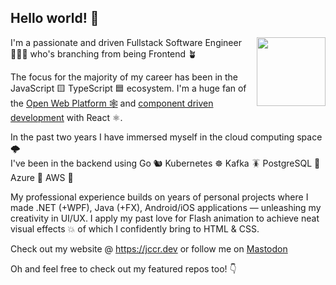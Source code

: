 
## Hello world! 👋
  <img align="right" width="110px" src="https://user-images.githubusercontent.com/5132652/164617212-b56e7fb9-da7a-4bc3-99a7-06b672ce9fd5.png">

I'm a passionate and driven Fullstack Software Engineer👨🏻‍💻 who's branching from being Frontend 🪴

The focus for the majority of my career has been in the JavaScript 🟨  TypeScript 🟦 ecosystem.
I'm a huge fan of the [Open Web Platform 🕸](https://www.w3.org/wiki/Open_Web_Platform) and [component driven development](https://www.componentdriven.org/) with React ⚛️.

In the past two years I have immersed myself in the cloud computing space 🌩️  
I've been in the backend using Go 🐿 Kubernetes ☸️ Kafka 🪳 PostgreSQL 🐘 Azure 💠  AWS 🔶

My professional experience builds on years of personal projects where I made .NET (+WPF), Java (+FX), Android/iOS applications — unleashing my creativity in UI/UX. I apply my past love for Flash animation to achieve neat visual effects 💥 of which I confidently bring to HTML & CSS.
  
Check out my website @ https://jccr.dev or follow me on <a rel="me" href="https://techhub.social/@jccr">Mastodon</a>

Oh and feel free to check out my featured repos too! 👇
